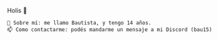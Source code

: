 Holis 👋

    👦 Sobre mí: me llamo Bautista, y tengo 14 años.
    📫 Como contactarme: podés mandarme un mensaje a mi Discord (bau15)

